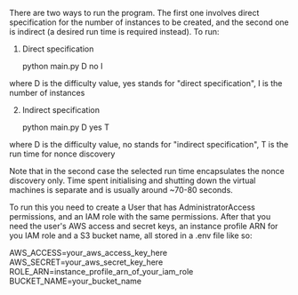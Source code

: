 There are two ways to run the program. The first one involves direct specification for the number of instances to be created, and the second one is indirect (a desired run time is required instead). To run:

1) Direct specification

    python main.py D no I

where D is the difficulty value, yes stands for "direct specification", I is the number of instances

2) Indirect specification

    python main.py D yes T

where D is the difficulty value, no stands for "indirect specification", T is the run time for nonce discovery

Note that in the second case the selected run time encapsulates the nonce discovery only. Time spent initialising and shutting down the virtual machines is separate and is usually around ~70-80 seconds.

To run this you need to create a User that has AdministratorAccess permissions, and an IAM role with the same permissions. After that you need the user's AWS access and secret keys, an instance profile ARN for you IAM role and a S3 bucket name, all stored in a .env file like so:

AWS_ACCESS=your_aws_access_key_here<br/>
AWS_SECRET=your_aws_secret_key_here<br/>
ROLE_ARN=instance_profile_arn_of_your_iam_role<br/>
BUCKET_NAME=your_bucket_name<br/>